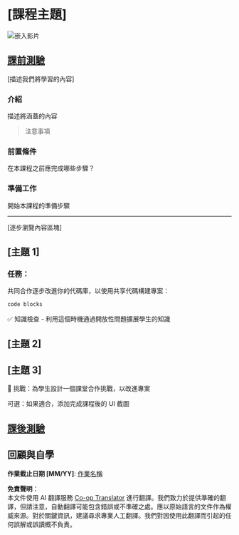 <!--
CO_OP_TRANSLATOR_METADATA:
{
  "original_hash": "0494be70ad7fadd13a8c3d549c23e355",
  "translation_date": "2025-08-24T00:15:50+00:00",
  "source_file": "lesson-template/README.md",
  "language_code": "tw"
}
-->
# [課程主題]

![嵌入影片](../../../lesson-template/video-url)

## [課前測驗](../../../lesson-template/quiz-url)

[描述我們將學習的內容]

### 介紹

描述將涵蓋的內容

> 注意事項

### 前置條件

在本課程之前應完成哪些步驟？

### 準備工作

開始本課程的準備步驟

---

[逐步瀏覽內容區塊]

## [主題 1]

### 任務：

共同合作逐步改進你的代碼庫，以使用共享代碼構建專案：

```html
code blocks
```

✅ 知識檢查 - 利用這個時機通過開放性問題擴展學生的知識

## [主題 2]

## [主題 3]

🚀 挑戰：為學生設計一個課堂合作挑戰，以改進專案

可選：如果適合，添加完成課程後的 UI 截圖

## [課後測驗](../../../lesson-template/quiz-url)

## 回顧與自學

**作業截止日期 [MM/YY]**: [作業名稱](assignment.md)

**免責聲明**：  
本文件使用 AI 翻譯服務 [Co-op Translator](https://github.com/Azure/co-op-translator) 進行翻譯。我們致力於提供準確的翻譯，但請注意，自動翻譯可能包含錯誤或不準確之處。應以原始語言的文件作為權威來源。對於關鍵資訊，建議尋求專業人工翻譯。我們對因使用此翻譯而引起的任何誤解或誤讀概不負責。